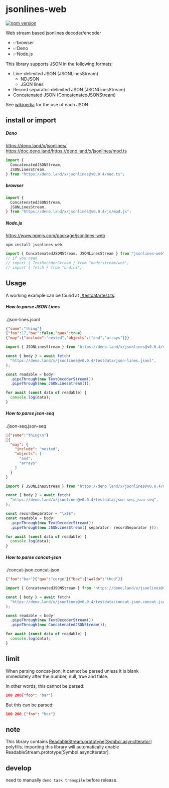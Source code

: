 # jsonlines-web

[![npm version](https://badge.fury.io/js/jsonlines-web.svg)](https://badge.fury.io/js/jsonlines-web)

Web stream based jsonlines decoder/encoder

- ✅browser
- ✅Deno
- ✅Node.js

This library supports JSON in the following formats:

- Line-delimited JSON (JSONLinesStream)
  - NDJSON
  - JSON lines
- Record separator-delimited JSON (JSONLinesStream)
- Concatenated JSON (ConcatenatedJSONStream)

See [wikipedia](https://en.wikipedia.org/wiki/JSON_streaming) for the use of
each JSON.

## install or import

##### Deno

https://deno.land/x/jsonlines/
https://doc.deno.land/https://deno.land/x/jsonlines/mod.ts

```ts
import {
  ConcatenatedJSONStream,
  JSONLinesStream,
} from "https://deno.land/x/jsonlines@v0.0.4/mod.ts";
```

##### browser

```ts
import {
  ConcatenatedJSONStream,
  JSONLinesStream,
} from "https://deno.land/x/jsonlines@v0.0.4/js/mod.js";
```

##### Node.js

https://www.npmjs.com/package/jsonlines-web

```shell
npm install jsonlines-web
```

```js
import { ConcatenatedJSONStream, JSONLinesStream } from "jsonlines-web";
// if you need
// import { TextDecoderStream } from "node:stream/web";
// import { fetch } from "undici";
```

## Usage

A working example can be found at [./testdata/test.ts](./testdata/test.ts).

##### How to parse JSON Lines

./json-lines.jsonl

```json
{"some":"thing"}
{"foo":17,"bar":false,"quux":true}
{"may":{"include":"nested","objects":["and","arrays"]}}
```

```ts
import { JSONLinesStream } from "https://deno.land/x/jsonlines@v0.0.4/mod.ts";

const { body } = await fetch(
  "https://deno.land/x/jsonlines@v0.0.4/testdata/json-lines.jsonl",
);

const readable = body!
  .pipeThrough(new TextDecoderStream())
  .pipeThrough(new JSONLinesStream());

for await (const data of readable) {
  console.log(data);
}
```

##### How to parse json-seq

./json-seq.json-seq

```json
{"some":"thing\n"}
{
  "may": {
    "include": "nested",
    "objects": [
      "and",
      "arrays"
    ]
  }
}
```

```ts
import { JSONLinesStream } from "https://deno.land/x/jsonlines@v0.0.4/mod.ts";

const { body } = await fetch(
  "https://deno.land/x/jsonlines@v0.0.4/testdata/json-seq.json-seq",
);

const recordSeparator = "\x1E";
const readable = body!
  .pipeThrough(new TextDecoderStream())
  .pipeThrough(new JSONLinesStream({ separator: recordSeparator }));

for await (const data of readable) {
  console.log(data);
}
```

##### How to parse concat-json

./concat-json.concat-json

```json
{"foo":"bar"}{"qux":"corge"}{"baz":{"waldo":"thud"}}
```

```ts
import { ConcatenatedJSONStream } from "https://deno.land/x/jsonlines@v0.0.4/mod.ts";

const { body } = await fetch(
  "https://deno.land/x/jsonlines@v0.0.4/testdata/concat-json.concat-json",
);

const readable = body!
  .pipeThrough(new TextDecoderStream())
  .pipeThrough(new ConcatenatedJSONStream());

for await (const data of readable) {
  console.log(data);
}
```

## limit

When parsing concat-json, it cannot be parsed unless it is blank immediately
after the number, null, true and false.

In other words, this cannot be parsed:

```json
100 200{"foo": "bar"}
```

But this can be parsed:

```json
100 200 {"foo": "bar"}
```

## note

This library contains
[ReadableStream.prototype[Symbol.asyncIterator]](https://github.com/whatwg/streams/issues/778)
polyfills. Importing this library will automatically enable
ReadableStream.prototype[Symbol.asyncIterator].

## develop

need to manually `deno task transpile` before release.
